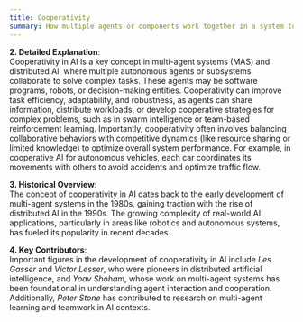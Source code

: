 ```yaml
---
title: Cooperativity
summary: How multiple agents or components work together in a system to achieve better performance or solutions than they could individually.
---
```

**2. Detailed Explanation**:  
Cooperativity in AI is a key concept in multi-agent systems (MAS) and distributed AI, where multiple autonomous agents or subsystems collaborate to solve complex tasks. These agents may be software programs, robots, or decision-making entities. Cooperativity can improve task efficiency, adaptability, and robustness, as agents can share information, distribute workloads, or develop cooperative strategies for complex problems, such as in swarm intelligence or team-based reinforcement learning. Importantly, cooperativity often involves balancing collaborative behaviors with competitive dynamics (like resource sharing or limited knowledge) to optimize overall system performance. For example, in cooperative AI for autonomous vehicles, each car coordinates its movements with others to avoid accidents and optimize traffic flow.

**3. Historical Overview**:  
The concept of cooperativity in AI dates back to the early development of multi-agent systems in the 1980s, gaining traction with the rise of distributed AI in the 1990s. The growing complexity of real-world AI applications, particularly in areas like robotics and autonomous systems, has fueled its popularity in recent decades.

**4. Key Contributors**:  
Important figures in the development of cooperativity in AI include _Les Gasser_ and _Victor Lesser_, who were pioneers in distributed artificial intelligence, and _Yoav Shoham_, whose work on multi-agent systems has been foundational in understanding agent interaction and cooperation. Additionally, _Peter Stone_ has contributed to research on multi-agent learning and teamwork in AI contexts.